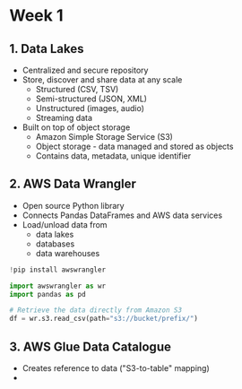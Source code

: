 # Week 1

## 1. Data Lakes

* Centralized and secure repository
* Store, discover and share data at any scale
    * Structured (CSV, TSV)
    * Semi-structured (JSON, XML)
    * Unstructured (images, audio)
    * Streaming data
* Built on top of object storage
    * Amazon Simple Storage Service (S3)
    * Object storage - data managed and stored as objects
    * Contains data, metadata, unique identifier


## 2. AWS Data Wrangler

* Open source Python library
* Connects Pandas DataFrames and AWS data services
* Load/unload data from
    * data lakes
    * databases
    * data warehouses

```py
!pip install awswrangler

import awswrangler as wr
import pandas as pd

# Retrieve the data directly from Amazon S3
df = wr.s3.read_csv(path="s3://bucket/prefix/")
```

## 3. AWS Glue Data Catalogue

* Creates reference to data ("S3-to-table" mapping)
* 